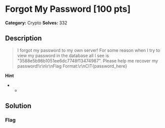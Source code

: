 # Forgot My Password [100 pts]

**Category:** Crypto
**Solves:** 332

## Description
>I forgot my password to my own server! For some reason when I try to view my password in the database all I see is "3588e5b98b1051ee6dc7748f13474987". Please help me recover my password!\r\n\r\nFlag Format:\r\nCIT{password_here}

**Hint**
* -

## Solution

### Flag

